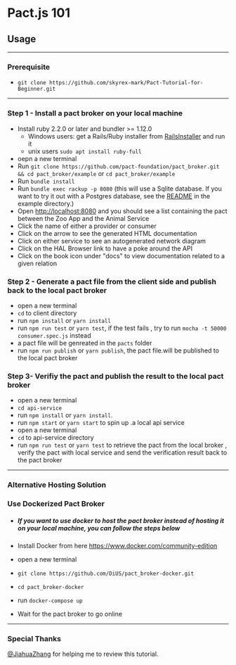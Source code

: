 # Pact.js 101

## Usage

---
### Prerequisite

* `git clone https://github.com/skyrex-mark/Pact-Tutorial-for-Beginner.git`

---
### Step 1 - Install a pact broker on your local machine

* Install ruby 2.2.0 or later and bundler >= 1.12.0
  * Windows users: get a Rails/Ruby installer from [RailsInstaller](http://railsinstaller.org/) and run it
  * unix users `sudo apt install ruby-full`
* oepn a new terminal
* Run `git clone https://github.com/pact-foundation/pact_broker.git && cd pact_broker/example` or `cd pact_broker/example`
* Run `bundle install`
* Run `bundle exec rackup -p 8080` (this will use a Sqlite database. If you want to try it out with a Postgres database, see the [README](https://github.com/pact-foundation/pact_broker/tree/master/example) in the example directory.)
* Open [http://localhost:8080](http://localhost:8080) and you should see a list containing the pact between the Zoo App and the Animal Service
* Click the name of either a provider or consumer
* Click on the arrow to see the generated HTML documentation
* Click on either service to see an autogenerated network diagram
* Click on the HAL Browser link to have a poke around the API
* Click on the book icon under "docs" to view documentation related to a given relation

### Step 2 - Generate a pact file from the client side and publish back to the local pact broker

* open a new terminal
* `cd` to client directory
* run `npm install` or `yarn install`
* run `npm run test` or `yarn test`, if the test fails , try to run `mocha -t 50000 consumer.spec.js` instead
* a pact file will be genreated in the `pacts` folder
* run `npm run publish` or `yarn publish`, the pact file.will be published to the local pact broker

### Step 3- Verifiy the pact and publish the result to the local pact broker

* open a new terminal
* `cd api-service`
* run `npm install` or `yarn install`.
* run `npm start` or `yarn start` to spin up .a local api service
* open a new terminal
* `cd` to api-service directory
* run `npm run test` or `yarn test` to retrieve the pact from the local broker , verify the pact with local service and send the verification result back to the pact broker

---
### Alternative Hosting Solution

### Use Dockerized Pact Broker

* ##### If you want to use docker to host the pact broker instead of hosting it on your local machine, you can follow the steps below

* Install Docker from here https://www.docker.com/community-edition
* open a new terminal
* `git clone https://github.com/DiUS/pact_broker-docker.git`
* `cd pact_broker-docker`
* run `docker-compose up`
* Wait for the pact broker to go online

---
### Special Thanks

[@JiahuaZhang](https://github.com/JiahuaZhang) for helping  me to review this tutorial.